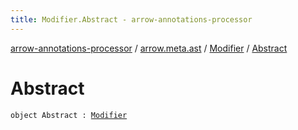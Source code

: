 ```yaml
---
title: Modifier.Abstract - arrow-annotations-processor
---
```


[arrow-annotations-processor](../../index.html) / [arrow.meta.ast](../index.html) / [Modifier](index.html) / [Abstract](./-abstract.html)

# Abstract

`object Abstract : `[`Modifier`](index.html)
